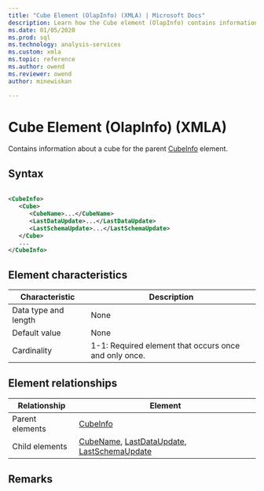 ```yaml
---
title: "Cube Element (OlapInfo) (XMLA) | Microsoft Docs"
description: Learn how the Cube element (OlapInfo) contains information about a cube for the parent CubeInfo element.
ms.date: 01/05/2020
ms.prod: sql
ms.technology: analysis-services
ms.custom: xmla
ms.topic: reference
ms.author: owend
ms.reviewer: owend
author: minewiskan

---
```

# Cube Element (OlapInfo) (XMLA)

  Contains information about a cube for the parent [CubeInfo](../xml-elements-properties/cubeinfo-element-xmla.md) element.  
  
## Syntax  
  
```xml  
  
<CubeInfo>  
   <Cube>  
      <CubeName>...</CubeName>  
      <LastDataUpdate>...</LastDataUpdate>  
      <LastSchemaUpdate>...</LastSchemaUpdate>  
   </Cube>  
   ...  
</CubeInfo>  
```  
  
## Element characteristics  
  
|Characteristic|Description|  
|--------------------|-----------------|  
|Data type and length|None|  
|Default value|None|  
|Cardinality|1-1: Required element that occurs once and only once.|  
  
## Element relationships  
  
|Relationship|Element|  
|------------------|-------------|  
|Parent elements|[CubeInfo](../xml-elements-properties/cubeinfo-element-xmla.md)|  
|Child elements|[CubeName](../xml-elements-properties/cubename-element-xmla.md), [LastDataUpdate](../xml-elements-properties/lastdataupdate-element-xmla.md), [LastSchemaUpdate](../xml-elements-properties/lastschemaupdate-element-xmla.md)|  
  
## Remarks  
